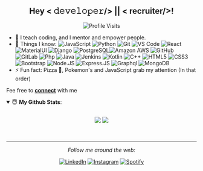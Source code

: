 <div align="center">
<h2> Hey  < 𝚍𝚎𝚟𝚎𝚕𝚘𝚙𝚎𝚛/> || < recruiter/>! </h2>
</div>


<div align="center">
 
![Profile Visits](https://visitor-badge.laobi.icu/badge?page_id=ManishPoduval.ManishPoduval)

</div>

<div>
 
- 🏢 I teach coding, and I mentor and empower people. 
- 🚀 Things I know:
  ![JavaScript](https://img.shields.io/badge/-JavaScript-black?style=plastic&logo=javascript) ![Python](https://img.shields.io/badge/-Python-8fcfd1?style=plastic&logo=Python) ![Git](https://img.shields.io/badge/-Git-black?style=plastic&logo=git) ![VS Code](https://img.shields.io/badge/-VS%20Code-007ACC?style=plastic&logo=visual-studio-code) ![React](https://img.shields.io/badge/-React-3b2e5a?style=plastic&logo=react) ![MaterialUI](https://img.shields.io/badge/-MatrialUI-0081CB?style=plastic&logo=material-UI) ![Django](https://img.shields.io/badge/-Django-092E20?style=plastic&logo=Django) ![PostgreSQL](https://img.shields.io/badge/-PostgreSQL-336791?style=plastic&logo=postgresql)![Amazon AWS](https://img.shields.io/badge/Amazon%20AWS-232F3E?style=plastic&logo=amazon-aws) ![GitHub](https://img.shields.io/badge/-GitHub-181717?style=plastic&logo=github) ![GitLab](https://img.shields.io/badge/-GitLab-FCA121?style=plastic&logo=gitlab) ![Php](https://img.shields.io/badge/-php-394989?style=plastic&logo=php) ![Java](https://img.shields.io/badge/-java-3f4441?style=plastic&logo=java) ![Jenkins](https://img.shields.io/badge/-Jenkins-black?style=plastic&logo=Jenkins) ![Kotlin](https://img.shields.io/badge/-kotlin-006a71?style=plastic&logo=kotlin) ![C++](https://img.shields.io/badge/-C++-00599C?style=plastic&logo=c) ![HTML5](https://img.shields.io/badge/-HTML5-E34F26?style=plastic&logo=html5&logoColor=white)  ![CSS3](https://img.shields.io/badge/-CSS3-1572B6?style=plastic&logo=css3)  ![Bootstrap](https://img.shields.io/badge/-Bootstrap-563D7C?style=plastic&logo=bootstrap) ![Node.JS](https://img.shields.io/badge/-Node.JS-black?style=plastic&logo=Node.js) ![Express.JS](https://img.shields.io/badge/-Express.JS-c7b198?style=plastic&logo=Express.JS) ![Graphql](https://img.shields.io/badge/-Graphql-E10098?style=plastic&logo=Graphql) ![MongoDB](https://img.shields.io/badge/-MongoDB-black?style=plastic&logo=mongodb)
- ⚡️ Fun fact:  Pizza 🍕,  Pokemon's and JavaScript grab my attention (In that order)

Fee free to <a href="mailto:manish@rootlearn.com"><b>connect</b></a> with me 

</div>

<div >

<details open>
 <summary> 😇 <b>My Github Stats</b>: </summary>
<br>
<p align = "center">
  <img src = "https://github-readme-stats.vercel.app/api?username=ManishPoduval&show_icons=true&include_all_commits=true&count_private=true&theme=tokyonight&line_height=27">
  <img src = "https://github-readme-stats.vercel.app/api/top-langs/?username=ManishPoduval&theme=tokyonight">
</p>
</details>

<!---
![spotify-github-profile](https://spotify-github-profile.vercel.app/api/view?uid=31dseumo6kzvkt3ufcsikcx3rary&cover_image=true&theme=default)
--->

</br>

</div>

---
<div align="center">

<i>Follow me around the web:</i><br>


<a href="https://www.linkedin.com/in/manishpoduval/" target="_blank"><img src="https://img.shields.io/badge/LinkedIn-%230077B5.svg?&style=flat-square&logo=linkedin&logoColor=white" alt="LinkedIn"></a>
<a href="https://www.instagram.com/itspodu" target="_blank"><img src="https://img.shields.io/badge/Instagram-%23E4405F.svg?&style=flat-square&logo=instagram&logoColor=white" alt="Instagram"></a>
<a href="https://open.spotify.com/user/31dseumo6kzvkt3ufcsikcx3rary" target="_blank"><img src="https://img.shields.io/badge/Spotify-%231ED760.svg?&style=flat-square&logo=spotify&logoColor=white" alt="Spotify"></a>
</div>



